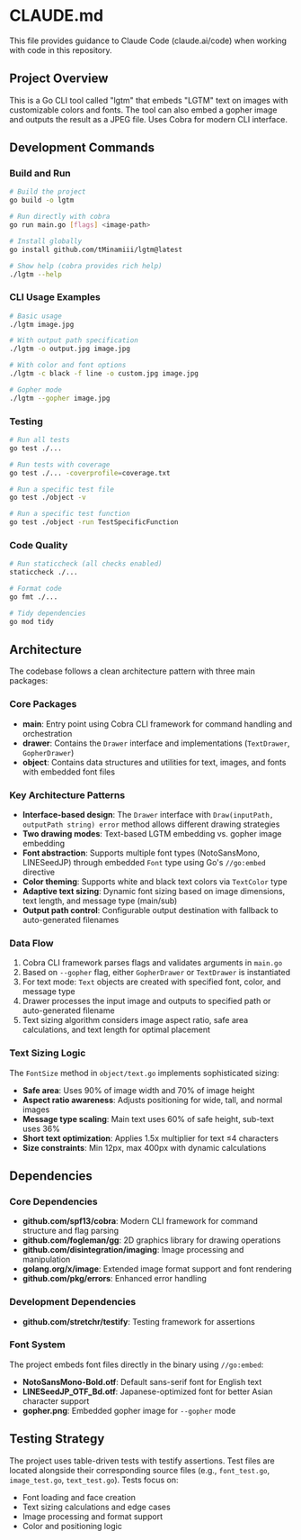 # CLAUDE.md

This file provides guidance to Claude Code (claude.ai/code) when working with code in this repository.

## Project Overview

This is a Go CLI tool called "lgtm" that embeds "LGTM" text on images with customizable colors and fonts. The tool can also embed a gopher image and outputs the result as a JPEG file. Uses Cobra for modern CLI interface.

## Development Commands

### Build and Run
```bash
# Build the project
go build -o lgtm

# Run directly with cobra
go run main.go [flags] <image-path>

# Install globally
go install github.com/tMinamiii/lgtm@latest

# Show help (cobra provides rich help)
./lgtm --help
```

### CLI Usage Examples
```bash
# Basic usage
./lgtm image.jpg

# With output path specification
./lgtm -o output.jpg image.jpg

# With color and font options
./lgtm -c black -f line -o custom.jpg image.jpg

# Gopher mode
./lgtm --gopher image.jpg
```

### Testing
```bash
# Run all tests
go test ./...

# Run tests with coverage
go test ./... -coverprofile=coverage.txt

# Run a specific test file
go test ./object -v

# Run a specific test function
go test ./object -run TestSpecificFunction
```

### Code Quality
```bash
# Run staticcheck (all checks enabled)
staticcheck ./...

# Format code
go fmt ./...

# Tidy dependencies
go mod tidy
```

## Architecture

The codebase follows a clean architecture pattern with three main packages:

### Core Packages
- **main**: Entry point using Cobra CLI framework for command handling and orchestration
- **drawer**: Contains the `Drawer` interface and implementations (`TextDrawer`, `GopherDrawer`)
- **object**: Contains data structures and utilities for text, images, and fonts with embedded font files

### Key Architecture Patterns
- **Interface-based design**: The `Drawer` interface with `Draw(inputPath, outputPath string) error` method allows different drawing strategies
- **Two drawing modes**: Text-based LGTM embedding vs. gopher image embedding
- **Font abstraction**: Supports multiple font types (NotoSansMono, LINESeedJP) through embedded `Font` type using Go's `//go:embed` directive
- **Color theming**: Supports white and black text colors via `TextColor` type
- **Adaptive text sizing**: Dynamic font sizing based on image dimensions, text length, and message type (main/sub)
- **Output path control**: Configurable output destination with fallback to auto-generated filenames

### Data Flow
1. Cobra CLI framework parses flags and validates arguments in `main.go`
2. Based on `--gopher` flag, either `GopherDrawer` or `TextDrawer` is instantiated
3. For text mode: `Text` objects are created with specified font, color, and message type
4. Drawer processes the input image and outputs to specified path or auto-generated filename
5. Text sizing algorithm considers image aspect ratio, safe area calculations, and text length for optimal placement

### Text Sizing Logic
The `FontSize` method in `object/text.go` implements sophisticated sizing:
- **Safe area**: Uses 90% of image width and 70% of image height
- **Aspect ratio awareness**: Adjusts positioning for wide, tall, and normal images
- **Message type scaling**: Main text uses 60% of safe height, sub-text uses 36%
- **Short text optimization**: Applies 1.5x multiplier for text ≤4 characters
- **Size constraints**: Min 12px, max 400px with dynamic calculations

## Dependencies

### Core Dependencies
- **github.com/spf13/cobra**: Modern CLI framework for command structure and flag parsing
- **github.com/fogleman/gg**: 2D graphics library for drawing operations
- **github.com/disintegration/imaging**: Image processing and manipulation
- **golang.org/x/image**: Extended image format support and font rendering
- **github.com/pkg/errors**: Enhanced error handling

### Development Dependencies
- **github.com/stretchr/testify**: Testing framework for assertions

### Font System
The project embeds font files directly in the binary using `//go:embed`:
- **NotoSansMono-Bold.otf**: Default sans-serif font for English text
- **LINESeedJP_OTF_Bd.otf**: Japanese-optimized font for better Asian character support
- **gopher.png**: Embedded gopher image for `--gopher` mode

## Testing Strategy

The project uses table-driven tests with testify assertions. Test files are located alongside their corresponding source files (e.g., `font_test.go`, `image_test.go`, `text_test.go`). Tests focus on:
- Font loading and face creation
- Text sizing calculations and edge cases
- Image processing and format support
- Color and positioning logic